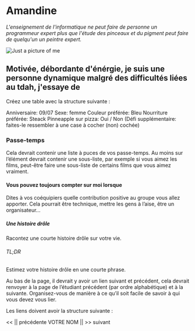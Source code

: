 # Amandine
*L'enseignement de l'informatique ne peut faire de personne un programmeur expert plus que l'étude des pinceaux et du pigment peut faire de quelqu'un un peintre expert.*

 ![Just a picture of me](photo.png "amandinepic")

## Motivée, débordante d'énérgie, je suis une personne dynamique malgré des difficultés liées au tdah, j'essaye de 
Créez une table avec la structure suivante :

Anniversaire: 09/07
Sexe: femme
Couleur préférée: Bleu
Nourriture préférée: Steack
Pinneapple sur pizza: Oui / Non (Défi supplémentaire: faites-le ressembler à une case à cocher (non) cochée)

### Passe-temps
Cela devrait contenir une liste à puces de vos passe-temps.
Au moins sur l’élément devrait contenir une sous-liste, par exemple si vous aimez les films, peut-être faire une sous-liste de certains films que vous aimez vraiment.

#### Vous pouvez toujours compter sur moi lorsque 
Dites à vos coéquipiers quelle contribution positive au groupe vous allez apporter.
Cela pourrait être technique, mettre les gens à l’aise, être un organisateur...

##### Une histoire drôle
Racontez une courte histoire drôle sur votre vie.

###### TL;DR 
Estimez votre histoire drôle en une courte phrase.

Au bas de la page, il devrait y avoir un lien suivant et précédent, cela devrait renvoyer à la page de l’étudiant précédent (par ordre alphabétique) et à la suivante.
Organisez-vous de manière à ce qu’il soit facile de savoir à qui vous devez vous lier.

Les liens doivent avoir la structure suivante :

<< || précédente VOTRE NOM || >> suivant